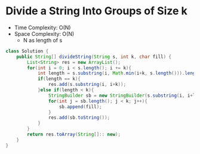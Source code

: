 # Divide a String Into Groups of Size k

- Time Complexity: O(N)
- Space Complexity: O(N)
  - N as length of s

```java
class Solution {
    public String[] divideString(String s, int k, char fill) {
        List<String> res = new ArrayList();
        for(int i = 0; i < s.length(); i += k){
            int length = s.substring(i, Math.min(i+k, s.length())).length();
            if(length == k){
                res.add(s.substring(i, i+k));
            }else if(length < k){
                StringBuilder sb = new StringBuilder(s.substring(i, i+length));
                for(int j = sb.length(); j < k; j++){
                    sb.append(fill);
                }
                res.add(sb.toString());
            }
        }
        return res.toArray(String[]:: new);
    }
}
```

